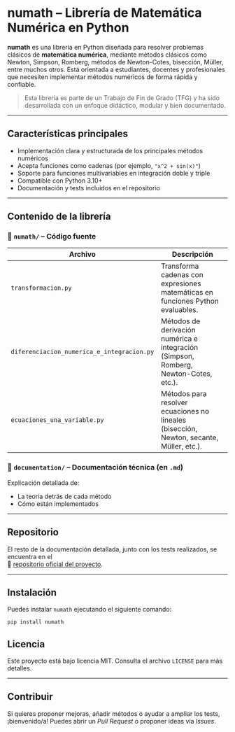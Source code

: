 # numath – Librería de Matemática Numérica en Python

**numath** es una librería en Python diseñada para resolver problemas clásicos de **matemática numérica**, mediante métodos clásicos como Newton, Simpson, Romberg, métodos de Newton-Cotes, bisección, Müller, entre muchos otros. Está orientada a estudiantes, docentes y profesionales que necesiten implementar métodos numéricos de forma rápida y confiable.  

> Esta librería es parte de un Trabajo de Fin de Grado (TFG) y ha sido desarrollada con un enfoque didáctico, modular y bien documentado.

---

## Características principales

- Implementación clara y estructurada de los principales métodos numéricos  
- Acepta funciones como cadenas (por ejemplo, `"x^2 + sin(x)"`)  
- Soporte para funciones multivariables en integración doble y triple  
- Compatible con Python 3.10+  
- Documentación y tests incluidos en el repositorio

---

## Contenido de la librería

### 📁 `numath/` – Código fuente

| Archivo | Descripción |
|--------|-------------|
| `transformacion.py` | Transforma cadenas con expresiones matemáticas en funciones Python evaluables. |
| `diferenciacion_numerica_e_integracion.py` | Métodos de derivación numérica e integración (Simpson, Romberg, Newton-Cotes, etc.). |
| `ecuaciones_una_variable.py` | Métodos para resolver ecuaciones no lineales (bisección, Newton, secante, Müller, etc.). |

### 📁 `documentation/` – Documentación técnica (en `.md`)

Explicación detallada de:
- La teoría detrás de cada método
- Cómo están implementados

---

## Repositorio

El resto de la documentación detallada, junto con los tests realizados, se encuentra en el  
📁 [repositorio oficial del proyecto](https://github.com/rodri5villa/numath-Library).

---

## Instalación

Puedes instalar `numath` ejecutando el siguiente comando:

```bash
pip install numath
```

## Licencia

Este proyecto está bajo licencia MIT. Consulta el archivo `LICENSE` para más detalles.

---

## Contribuir

Si quieres proponer mejoras, añadir métodos o ayudar a ampliar los tests, ¡bienvenido/a!
Puedes abrir un *Pull Request* o proponer ideas vía *Issues*.
